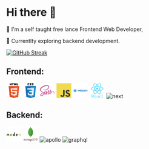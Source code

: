 <h1> Hi there 👋 </h1>
<p>💬 I'm a self taught free lance Frontend Web Developer, </p>
<p>🌱 Currentlty exploring backend development.</p>

[![GitHub Streak](https://github-readme-streak-stats.herokuapp.com/?user=SuburbanTurnip&theme=dark)](https://git.io/streak-stats)



<h2>Frontend:</h2>
<p>
<img title="html" alt="HTML" src="https://raw.githubusercontent.com/devicons/devicon/master/icons/html5/html5-original-wordmark.svg" alt="html5" width="40" height="40"/> <img title="CSS" alt="CSS" src="https://raw.githubusercontent.com/devicons/devicon/master/icons/css3/css3-original-wordmark.svg" alt="css3" width="40" height="40"/> <img title="SASS" alt="SASS"  src="https://raw.githubusercontent.com/devicons/devicon/master/icons/sass/sass-original.svg" alt="sass" width="40" height="40"/> <img title="JAVASCRIPT" alt="JAVASCRIPT"  src="https://raw.githubusercontent.com/devicons/devicon/master/icons/javascript/javascript-original.svg" alt="javascript" width="40" height="40"/> <img title="webpack" alt="webpack" src="https://raw.githubusercontent.com/devicons/devicon/d00d0969292a6569d45b06d3f350f463a0107b0d/icons/webpack/webpack-original-wordmark.svg" alt="webpack" width="40" height="40"/> <img src="https://raw.githubusercontent.com/devicons/devicon/master/icons/react/react-original-wordmark.svg" title="react" alt="react" width="40" height="40"/> 
<img src="http://res.cloudinary.com/unicodeveloper/image/upload/v1524776764/next-jslogo.svg" title="next js" alt=next js  width="40" height="40"/></p>

<h2>Backend:</h2>
<p><img  src="https://raw.githubusercontent.com/devicons/devicon/master/icons/nodejs/nodejs-original-wordmark.svg" title="node js" alt="nodejs" width="40" height="40"/> <img src="https://raw.githubusercontent.com/devicons/devicon/master/icons/mongodb/mongodb-original-wordmark.svg" title="mongodb" alt="mongodb" width="40" height="40"/>
<img src="https://user-images.githubusercontent.com/841294/53402609-b97a2180-39ba-11e9-8100-812bab86357c.png" title="apollo" alt="apollo"width="auto" height="40"/> <img src="https://www.vectorlogo.zone/logos/graphql/graphql-icon.svg" title="graphql" alt="graphql" width="40" height="40"/> </p>



<!--
**SuburbanTurnip/SuburbanTurnip** is a ✨ _special_ ✨ repository because its `README.md` (this file) appears on your GitHub profile.

Here are some ideas to get you started:

- 🔭 I’m currently working on ...
- 🌱 I’m currently learning ...
- 👯 I’m looking to collaborate on ...
- 🤔 I’m looking for help with ...
- 💬 Ask me about ...
- 📫 How to reach me: ...
- 😄 Pronouns: ...
- ⚡ Fun fact: ...
-->
